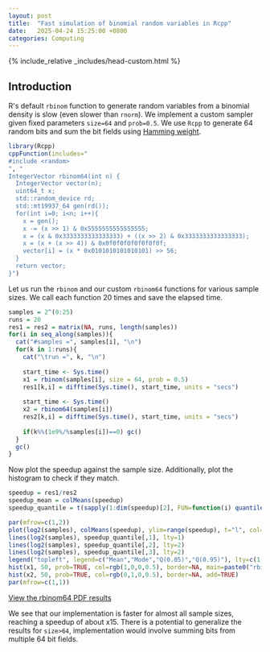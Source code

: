 ```yaml
---
layout:	post
title:	"Fast simulation of binomial random variables in Rcpp"
date:	2025-04-24 15:25:00 +0800
categories: Computing
---
```

{% include_relative _includes/head-custom.html %}


## Introduction

R's default `rbinom` function to generate random variables from a binomial density is slow (even slower than `rnorm`). We implement a custom sampler given fixed parameters `size=64` and `prob=0.5`. We use `Rcpp` to generate 64 random bits and sum the bit fields using [Hamming weight](https://en.wikipedia.org/wiki/Hamming_weight). 

```R
library(Rcpp)
cppFunction(includes="
#include <random>
", "
IntegerVector rbinom64(int n) {
  IntegerVector vector(n);
  uint64_t x;
  std::random_device rd;
  std::mt19937_64 gen(rd());
  for(int i=0; i<n; i++){
    x = gen();
    x -= (x >> 1) & 0x5555555555555555;
    x = (x & 0x3333333333333333) + ((x >> 2) & 0x3333333333333333);
    x = (x + (x >> 4)) & 0x0f0f0f0f0f0f0f0f;
    vector[i] = (x * 0x0101010101010101) >> 56;
  }
  return vector;  
}")
```

Let us run the `rbinom` and our custom `rbinom64` functions for various sample sizes. We call each function 20 times and save the elapsed time.

```R
samples = 2^(0:25)
runs = 20
res1 = res2 = matrix(NA, runs, length(samples))
for(i in seq_along(samples)){
  cat("#samples =", samples[i], "\n")
  for(k in 1:runs){
    cat("\trun =", k, "\n")
    
    start_time <- Sys.time()
    x1 = rbinom(samples[i], size = 64, prob = 0.5)
    res1[k,i] = difftime(Sys.time(), start_time, units = "secs")
    
    start_time <- Sys.time()
    x2 = rbinom64(samples[i])
    res2[k,i] = difftime(Sys.time(), start_time, units = "secs")
    
    if(k%%(1e9%/%samples[i])==0) gc()
  }
  gc()
}
```

Now plot the speedup against the sample size. Additionally, plot the histogram to check if they match.

```R
speedup = res1/res2
speedup_mean = colMeans(speedup)
speedup_quantile = t(sapply(1:dim(speedup)[2], FUN=function(i) quantile(speedup[,i], c(0.5, 0.05, 0.95))))

par(mfrow=c(1,2))
plot(log2(samples), colMeans(speedup), ylim=range(speedup), t="l", col="red", main=paste0("rbinom64 vs rbinom, ", runs, " runs"), xlab="log2(#samples)", ylab="Speedup")
lines(log2(samples), speedup_quantile[,1], lty=1)
lines(log2(samples), speedup_quantile[,2], lty=2)
lines(log2(samples), speedup_quantile[,3], lty=2)
legend("topleft", legend=c("Mean","Mode","Q(0.05)","Q(0.95)"), lty=c(1,2,1,2), col=c("red","black","black","black"))
hist(x1, 50, prob=TRUE, col=rgb(1,0,0,0.5), border=NA, main=paste0("rbinom64 vs rbinom, n=", 2^i), xlab="x", ylab="Density")
hist(x2, 50, prob=TRUE, col=rgb(0,1,0,0.5), border=NA, add=TRUE)
par(mfrow=c(1,1))
```

[View the rbinom64 PDF results](../_includes/pdf/rbinom64.pdf)

We see that our implementation is faster for almost all sample sizes, reaching a speedup of about x15. There is a potential to generalize the results for `size>64`, implementation would involve summing bits from multiple 64 bit fields.